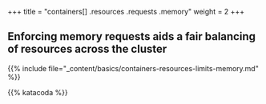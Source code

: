+++
title = "containers[] .resources .requests .memory"
weight = 2
+++

## Enforcing memory requests aids a fair balancing of resources across the cluster

{{% include file="_content/basics/containers-resources-limits-memory.md" %}}


{{% katacoda %}}
